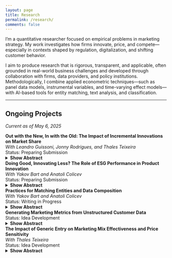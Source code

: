 ```yaml
---
layout: page
title: Research
permalink: /research/
comments: false
---
```


I’m a quantitative researcher focused on empirical problems in marketing strategy. My work investigates how firms innovate, price, and compete—especially in contexts shaped by regulation, digitalization, and shifting customer behavior.

I aim to produce research that is rigorous, transparent, and applicable, often grounded in real-world business challenges and developed through collaboration with firms, data providers, and policy institutions. Methodologically, I combine applied econometric techniques—such as panel data models, instrumental variables, and time-varying effect models—with AI-based tools for entity matching, text analysis, and classification.

---

## Ongoing Projects

*Current as of May 6, 2025*

<div class="project-entry">
  <strong>Out with the New, In with the Old: The Impact of Incremental Innovations on Market Share</strong><br>
  <em>With Leandro Guissoni, Jonny Rodrigues, and Thales Teixeira</em><br>
  Status: Preparing Submission  
  <details>
    <summary><strong>Show Abstract</strong></summary>
    <p class="abstract-text">
      Radical innovation has long dominated academic and industry discussions due to its potential to disrupt markets and establish long-term competitive advantages. However, many dominant firms in R&D-intensive industries increasingly struggle to develop entirely new technologies. In contrast, nondominant firms are turning to incremental innovations as a more feasible and cost-effective strategy. This study explores whether, and under what conditions, incremental innovations can capture market share compared to radical innovations. We use a comprehensive dataset from a major biochemical knowledge-intensive industry, encompassing over 700 brands and 19,000 customers across 72 months of sales, supplemented with government and field data. Our findings indicate that products developed through incremental innovations—particularly those launched by nondominant firms—can effectively capture more market share than those based on radical innovations. We also find that price-adjusted efficacy is positively associated with market share gains for incremental innovations, an effect not observed for radical ones. Additionally, incremental innovations tailored to local markets perform better, especially among informed customers. We conclude with strategic implications for nondominant manufacturers.
    </p>
  </details>
</div>

<div class="project-entry">
  <strong>Doing Good, Innovating Less? The Role of ESG Performance in Product Innovation</strong><br>
  <em>With Yakov Bart and Anatoli Colicev</em><br>
  Status: Preparing Submission  
  <details>
    <summary><strong>Show Abstract</strong></summary>
    <p class="abstract-text">
      As more firms embrace ESG goals, a critical question emerges: does doing good help or hurt innovation? Drawing on the attention-based view of the firm, we argue that ESG performance can demand significant managerial attention, potentially crowding out focus on product innovation. We test this framework using a panel of 457 publicly listed U.S. firms over 15 years (2007–2021), comprising 19,340 firm-quarter observations. We find that ESG performance is negatively associated with product innovation, and that this relationship is moderated by three contextual factors. R&D intensity improves alignment and mitigates the negative association. Firms facing intense competition are more likely to sustain innovation efforts due to differentiation pressures. In contrast, firms with high ROA may become more risk-averse, reinforcing the negative effect. These findings highlight the unintended trade-offs of ESG commitment and offer guidance on aligning purpose with innovation goals.
    </p>
  </details>
</div>

<div class="project-entry">
  <strong>Practices for Matching Entities and Data Composition</strong><br>
  <em>With Yakov Bart and Anatoli Colicev</em><br>
  Status: Writing in Progress  
  <details>
    <summary><strong>Show Abstract</strong></summary>
    <p class="abstract-text">
      This methodological paper presents a practical pipeline for matching company and product records across unstructured datasets. We propose techniques that combine heuristics, vector embeddings, and manual validation to reduce noise while preserving recall in large-scale marketing datasets.
    </p>
  </details>
</div>

<div class="project-entry">
  <strong>Generating Marketing Metrics from Unstructured Customer Data</strong><br>
  Status: Idea Development  
  <details>
    <summary><strong>Show Abstract</strong></summary>
    <p class="abstract-text">
      This project explores how large language models and vector-based methods can classify customer activities and sentiment from online reviews. The goal is to automate the generation of marketing metrics—such as usage frequency, purchase drivers, and pain points—to support strategic decisions.
    </p>
  </details>
</div>

<div class="project-entry">
  <strong>The Impact of Generic Entry on Marketing Mix Effectiveness and Price Sensitivity</strong><br>
  <em>With Thales Teixeira</em><br>
  Status: Idea Development  
  <details>
    <summary><strong>Show Abstract</strong></summary>
    <p class="abstract-text">
      This study examines how the entry of generic competitors affects the effectiveness of pricing and distribution strategies in the crop protection market. Using a multi-year panel dataset, we estimate changes in elasticity and brand responsiveness to marketing efforts before and after generic entry events.
    </p>
  </details>
</div>

